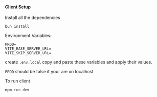 #### Client Setup

Install all the dependencies

```
bun install
```

Environment Variables:

```
PROD=
VITE_BASE_SERVER_URL=
VITE_SKIP_SERVER_URL=
```

create `.env.local` copy and paste these variables and apply their values.

`PROD` should be false if your are on localhost

To run client

```
npm run dev
```
